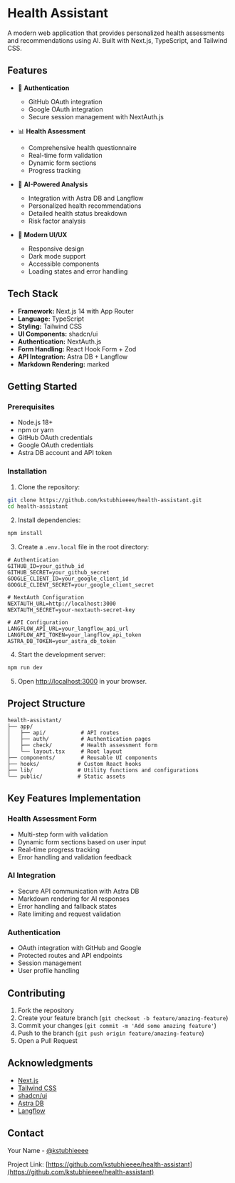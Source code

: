 # Health Assistant

A modern web application that provides personalized health assessments and recommendations using AI. Built with Next.js, TypeScript, and Tailwind CSS.

## Features

- 🔐 **Authentication**
  - GitHub OAuth integration
  - Google OAuth integration
  - Secure session management with NextAuth.js

- 📊 **Health Assessment**
  - Comprehensive health questionnaire
  - Real-time form validation
  - Dynamic form sections
  - Progress tracking

- 🤖 **AI-Powered Analysis**
  - Integration with Astra DB and Langflow
  - Personalized health recommendations
  - Detailed health status breakdown
  - Risk factor analysis

- 🎨 **Modern UI/UX**
  - Responsive design
  - Dark mode support
  - Accessible components
  - Loading states and error handling

## Tech Stack

- **Framework:** Next.js 14 with App Router
- **Language:** TypeScript
- **Styling:** Tailwind CSS
- **UI Components:** shadcn/ui
- **Authentication:** NextAuth.js
- **Form Handling:** React Hook Form + Zod
- **API Integration:** Astra DB + Langflow
- **Markdown Rendering:** marked

## Getting Started

### Prerequisites

- Node.js 18+ 
- npm or yarn
- GitHub OAuth credentials
- Google OAuth credentials
- Astra DB account and API token

### Installation

1. Clone the repository:
```bash
git clone https://github.com/kstubhieeee/health-assistant.git
cd health-assistant
```

2. Install dependencies:
```bash
npm install
```

3. Create a `.env.local` file in the root directory:
```env
# Authentication
GITHUB_ID=your_github_id
GITHUB_SECRET=your_github_secret
GOOGLE_CLIENT_ID=your_google_client_id
GOOGLE_CLIENT_SECRET=your_google_client_secret

# NextAuth Configuration
NEXTAUTH_URL=http://localhost:3000
NEXTAUTH_SECRET=your-nextauth-secret-key

# API Configuration
LANGFLOW_API_URL=your_langflow_api_url
LANGFLOW_API_TOKEN=your_langflow_api_token
ASTRA_DB_TOKEN=your_astra_db_token
```

4. Start the development server:
```bash
npm run dev
```

5. Open [http://localhost:3000](http://localhost:3000) in your browser.

## Project Structure

```
health-assistant/
├── app/
│   ├── api/           # API routes
│   ├── auth/          # Authentication pages
│   ├── check/         # Health assessment form
│   └── layout.tsx     # Root layout
├── components/        # Reusable UI components
├── hooks/            # Custom React hooks
├── lib/              # Utility functions and configurations
└── public/           # Static assets
```

## Key Features Implementation

### Health Assessment Form
- Multi-step form with validation
- Dynamic form sections based on user input
- Real-time progress tracking
- Error handling and validation feedback

### AI Integration
- Secure API communication with Astra DB
- Markdown rendering for AI responses
- Error handling and fallback states
- Rate limiting and request validation

### Authentication
- OAuth integration with GitHub and Google
- Protected routes and API endpoints
- Session management
- User profile handling

## Contributing

1. Fork the repository
2. Create your feature branch (`git checkout -b feature/amazing-feature`)
3. Commit your changes (`git commit -m 'Add some amazing feature'`)
4. Push to the branch (`git push origin feature/amazing-feature`)
5. Open a Pull Request


## Acknowledgments

- [Next.js](https://nextjs.org/)
- [Tailwind CSS](https://tailwindcss.com/)
- [shadcn/ui](https://ui.shadcn.com/)
- [Astra DB](https://www.datastax.com/products/datastax-astra)
- [Langflow](https://github.com/logspace-ai/langflow)

## Contact

Your Name - [@kstubhieeee](https://github.com/kstubhieeee)

Project Link: [https://github.com/kstubhieeee/health-assistant](https://github.com/kstubhieeee/health-assistant) 
